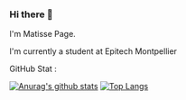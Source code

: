 ### Hi there 👋

I'm Matisse Page.
  
  I'm currently a student at Epitech Montpellier


GitHub Stat :

 [![Anurag's github stats](https://github-readme-stats.vercel.app/api?username=matissepage)](https://github.com/anuraghazra/github-readme-stats)
[![Top Langs](https://github-readme-stats.vercel.app/api/top-langs/?username=matissepage&layout=compact)](https://github.com/anuraghazra/github-readme-stats)


<!--
**matissepage/matissepage** is a ✨ _special_ ✨ repository because its `README.md` (this file) appears on your GitHub profile.
Here are some ideas to get you started:

- 🔭 I’m currently working on ...
- 🌱 I’m currently learning ...
- 👯 I’m looking to collaborate on ...
- 🤔 I’m looking for help with ...
- 💬 Ask me about ...
- 📫 How to reach me: ...
- 😄 Pronouns: ...
- ⚡ Fun fact: ...
-->
